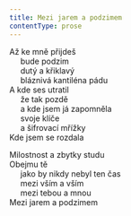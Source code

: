```yaml
---
title: Mezi jarem a podzimem
contentType: prose
---
```


<section>

Až ke mně přijdeš  
     bude podzim  
     dutý a křiklavý  
     bláznivá kantiléna pádu  
A kde ses utratil  
     že tak pozdě  
     a kde jsem já zapomněla  
     svoje klíče  
     a šifrovací mřížky  
Kde jsem se rozdala

Milostnost a zbytky studu  
Obejmu tě  
     jako by nikdy nebyl ten čas  
     mezi vším a vším  
     mezi tebou a mnou  
Mezi jarem a podzimem

</section>
